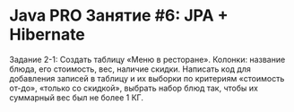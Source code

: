 # Java PRO Занятие #6: JPA + Hibernate
Задание 2-1: Создать таблицу «Меню в ресторане». Колонки: название блюда, его стоимость, вес, наличие скидки. Написать код для добавления записей в таблицу и их выборки по критериям «стоимость от-до», «только со скидкой», выбрать набор блюд так, чтобы их суммарный вес был не более 1 КГ.